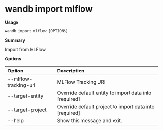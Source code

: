 # wandb import mlflow

**Usage**

`wandb import mlflow [OPTIONS]`

**Summary**

Import from MLFlow

**Options**

| **Option** | **Description** |
| :--- | :--- |
| --mlflow-tracking-uri | MLFlow Tracking URI |
| --target-entity | Override default entity to import data into   [required] |
| --target-project | Override default project to import data into   [required] |
| --help | Show this message and exit. |

